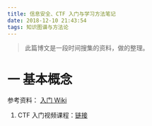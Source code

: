 ```yaml
---
title: 信息安全、CTF 入门与学习方法笔记
date: 2018-12-10 21:43:54
tags: 知识图谱与方法论
---
```

> 此篇博文是一段时间搜集的资料，做的整理。

# 一 基本概念
参考资料：
[入门 Wiki](https://ctf-wiki.github.io/ctf-wiki/)
1. CTF 入门视频课程：[链接](https://www.ichunqiu.com/course/53905)